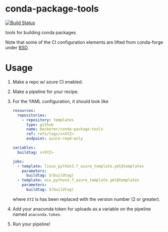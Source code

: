 # conda-package-tools
[![Build Status](https://dev.azure.com/beckermr/beckermr%20conda%20channel/_apis/build/status/conda-package-tools?branchName=master)](https://dev.azure.com/beckermr/beckermr%20conda%20channel/_build/latest?definitionId=1&branchName=master)

tools for building conda packages

Note that some of the CI configuration elements are lifted from conda-forge under [BSD](CONDA_FORGE_LICENSE).


# Usage

1. Make a repo w/ azure CI enabled.
2. Make a pipeline for your recipe.
3. For the YAML configuration, it should look like

   ```yaml
   resources:
     repositories:
       - repository: templates
         type: github
         name: beckermr/conda-package-tools
         ref: refs/tags/v<XYZ>
         endpoint: azure-read-only

   variables:
     buildtag: v<XYZ>

   jobs:
     - template: linux_python3.7_azure_template.yml@templates
       parameters:
         buildtag: $(buildtag)
     - template: osx_python3.7_azure_template.yml@templates
       parameters:
         buildtag: $(buildtag)
   ```

   where `XYZ` is has been replaced with the version number (2 or greater).
4. Add your anaconda token for uploads as a variable on the pipeline named
   `anaconda.token`.
5. Run your pipeline!
